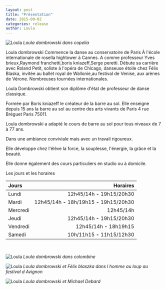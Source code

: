 ```yaml
---
layout: post
title: "Présentation"
date: 2015-09-02
categories: release
author: Loula
---
```


![Loula](http://localhost:4000/images/IMG_2300.JPG)
*Loula dombrowski dans copelia*

Loula dombrowski
Commence la danse au conservatoire de Paris
À l'école internationale de rosella hightower à Cannes.
A comme professeur Yves brieux,Raymond franchetti,boris kniazeff,Serge peretti.
Débute sa carrière avec Roland Petit, soliste à l'opéra de Chicago, danseuse étoile chez Félix Blaska, invitée au ballet royal de Wallonie,au festival de Venise, aux arènes de Vérone.
Nombreuses tournées internationales.

Loula Dombrowski obtient son diplôme d'état de professeur de danse classique.

Formée par Boris kniazeff le créateur de la barre au sol.
Elle enseigne depuis 15 ans la barre au sol au centre des arts vivants de Paris 4 rue Bréguet
Paris 75011.

Loula dombrowski  a adapté le cours de barre au sol pour tous niveaux de 7 à 77 ans.

Dans une ambiance conviviale mais avec un travail rigoureux.

Elle développe chez  l'élève la force, la souplesse, l'énergie, la grâce et la beauté.

Elle donne également des cours particuliers en studio ou à domicile.

Les jours et les horaires

| Jours         | Horaires             |
| :------------- |--------------------:|
| Lundi         | 12h45/14h **-** 19h15/20h30 |
| Mardi         | 12h45/14h **-** 18h/19h15 **-** 19h15/20h30 |
| Mercredi      | 12h45/14h |
| Jeudi         | 12h45/14h **-** 19h15/20h30 |
| Vendredi      | 12h45/14h **-** 18h19h15 |
| Samedi        | 10h/11h15 **-** 11h15/12h30 |

<br/>

![Loula](http://localhost:4000/images/IMG_2296.JPG)
*Loula dombrowski dans colombine*
<br/>

![Loula](http://localhost:4000/images/IMG_2298.JPG)
*Loula dombrowski et Félix blaszka dans l homme au loup au festival d Avignon*
<br/>

![Loula](http://localhost:4000/images/IMG_2301.JPG)
*Loula dombrowski et Michael Debard*
<br/>
